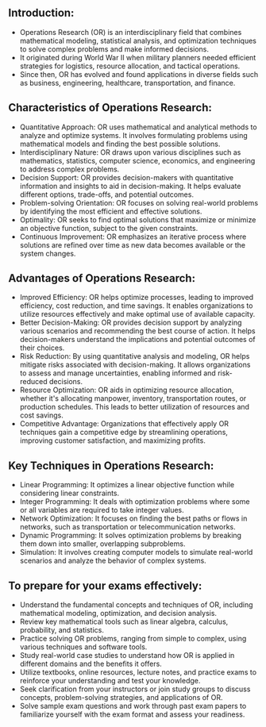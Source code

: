 ## Introduction:

- Operations Research (OR) is an interdisciplinary field that combines mathematical modeling, statistical analysis, and optimization techniques to solve complex problems and make informed decisions.
- It originated during World War II when military planners needed efficient strategies for logistics, resource allocation, and tactical operations.
- Since then, OR has evolved and found applications in diverse fields such as business, engineering, healthcare, transportation, and finance.


## Characteristics of Operations Research:

- Quantitative Approach: OR uses mathematical and analytical methods to analyze and optimize systems. It involves formulating problems using mathematical models and finding the best possible solutions.
- Interdisciplinary Nature: OR draws upon various disciplines such as mathematics, statistics, computer science, economics, and engineering to address complex problems.
- Decision Support: OR provides decision-makers with quantitative information and insights to aid in decision-making. It helps evaluate different options, trade-offs, and potential outcomes.
- Problem-solving Orientation: OR focuses on solving real-world problems by identifying the most efficient and effective solutions.
- Optimality: OR seeks to find optimal solutions that maximize or minimize an objective function, subject to the given constraints.
- Continuous Improvement: OR emphasizes an iterative process where solutions are refined over time as new data becomes available or the system changes.


## Advantages of Operations Research:

- Improved Efficiency: OR helps optimize processes, leading to improved efficiency, cost reduction, and time savings. It enables organizations to utilize resources effectively and make optimal use of available capacity.
- Better Decision-Making: OR provides decision support by analyzing various scenarios and recommending the best course of action. It helps decision-makers understand the implications and potential outcomes of their choices.
- Risk Reduction: By using quantitative analysis and modeling, OR helps mitigate risks associated with decision-making. It allows organizations to assess and manage uncertainties, enabling informed and risk-reduced decisions.
- Resource Optimization: OR aids in optimizing resource allocation, whether it's allocating manpower, inventory, transportation routes, or production schedules. This leads to better utilization of resources and cost savings.
- Competitive Advantage: Organizations that effectively apply OR techniques gain a competitive edge by streamlining operations, improving customer satisfaction, and maximizing profits.


## Key Techniques in Operations Research:

- Linear Programming: It optimizes a linear objective function while considering linear constraints.
- Integer Programming: It deals with optimization problems where some or all variables are required to take integer values.
- Network Optimization: It focuses on finding the best paths or flows in networks, such as transportation or telecommunication networks.
- Dynamic Programming: It solves optimization problems by breaking them down into smaller, overlapping subproblems.
- Simulation: It involves creating computer models to simulate real-world scenarios and analyze the behavior of complex systems.


## To prepare for your exams effectively:

- Understand the fundamental concepts and techniques of OR, including mathematical modeling, optimization, and decision analysis.
- Review key mathematical tools such as linear algebra, calculus, probability, and statistics.
- Practice solving OR problems, ranging from simple to complex, using various techniques and software tools.
- Study real-world case studies to understand how OR is applied in different domains and the benefits it offers.
- Utilize textbooks, online resources, lecture notes, and practice exams to reinforce your understanding and test your knowledge.
- Seek clarification from your instructors or join study groups to discuss concepts, problem-solving strategies, and applications of OR.
- Solve sample exam questions and work through past exam papers to familiarize yourself with the exam format and assess your readiness.
